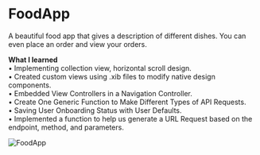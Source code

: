 # FoodApp

A beautiful food app that gives a description of different dishes. You can even place an order and view your orders.


**What I learned**\
•	Implementing collection view, horizontal scroll design.\
•	Created custom views using .xib files to modify native design components.\
•	Embedded View Controllers in a Navigation Controller.\
•	Create One Generic Function to Make Different Types of API Requests.\
•	Saving User Onboarding Status with User Defaults.\
•	Implemented a function to help us generate a URL Request based on the endpoint, method, and parameters.




<img alt = "FoodApp" src = "https://github.com/SukhrajBirSingh/FoodApp/blob/main/foodApp.png?raw=true">
 
